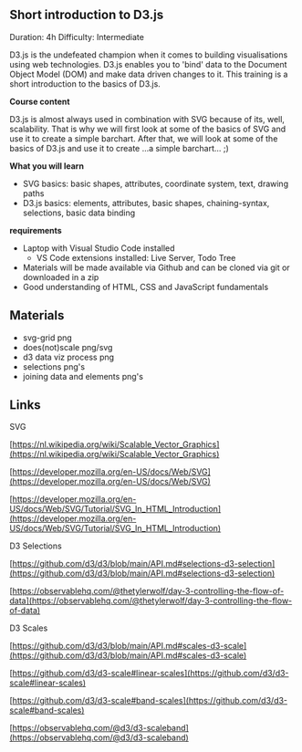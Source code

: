 ## Short introduction to D3.js

Duration: 4h
Difficulty: Intermediate

D3.js is the undefeated champion when it comes to building visualisations using web technologies. D3.js enables you to 'bind' data to the Document Object Model (DOM) and make data driven changes to it. This training is a short introduction to the basics of D3.js.

**Course content**

D3.js is almost always used in combination with SVG because of its, well, scalability. 
That is why we will first look at some of the basics of SVG and use it to create a simple barchart.
After that, we will look at some of the basics of D3.js and use it to create ...a simple barchart... ;)

**What you will learn**
- SVG basics: basic shapes, attributes, coordinate system, text, drawing paths
- D3.js basics: elements, attributes, basic shapes, chaining-syntax, selections, basic data binding
 
**requirements**
- Laptop with Visual Studio Code installed
  - VS Code extensions installed: Live Server, Todo Tree
- Materials will be made available via Github and can be cloned via git or downloaded in a zip
- Good understanding of HTML, CSS and JavaScript fundamentals

## Materials

- svg-grid png
- does(not)scale png/svg
- d3 data viz process png
- selections png's 
- joining data and elements png's

## Links
SVG

[https://nl.wikipedia.org/wiki/Scalable_Vector_Graphics](https://nl.wikipedia.org/wiki/Scalable_Vector_Graphics)

[https://developer.mozilla.org/en-US/docs/Web/SVG](https://developer.mozilla.org/en-US/docs/Web/SVG)

[https://developer.mozilla.org/en-US/docs/Web/SVG/Tutorial/SVG_In_HTML_Introduction](https://developer.mozilla.org/en-US/docs/Web/SVG/Tutorial/SVG_In_HTML_Introduction)


D3 Selections

[https://github.com/d3/d3/blob/main/API.md#selections-d3-selection](https://github.com/d3/d3/blob/main/API.md#selections-d3-selection)

[https://observablehq.com/@thetylerwolf/day-3-controlling-the-flow-of-data](https://observablehq.com/@thetylerwolf/day-3-controlling-the-flow-of-data)

D3 Scales

[https://github.com/d3/d3/blob/main/API.md#scales-d3-scale](https://github.com/d3/d3/blob/main/API.md#scales-d3-scale)

[https://github.com/d3/d3-scale#linear-scales](https://github.com/d3/d3-scale#linear-scales)

[https://github.com/d3/d3-scale#band-scales](https://github.com/d3/d3-scale#band-scales)

[https://observablehq.com/@d3/d3-scaleband](https://observablehq.com/@d3/d3-scaleband)

